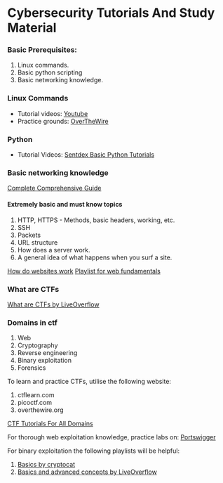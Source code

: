 # Cybersecurity Tutorials And Study Material


### Basic Prerequisites:
1. Linux commands.
2. Basic python scripting
3. Basic networking knowledge.



### Linux Commands
* Tutorial videos: [Youtube](https://www.youtube.com/watch?v=gd7BXuUQ91w)
* Practice grounds: [OverTheWire](https://overthewire.org/wargames/bandit/)

### Python
* Tutorial Videos: [Sentdex Basic Python Tutorials](https://www.youtube.com/watch?v=eXBD2bB9-RA&list=PLQVvvaa0QuDeAams7fkdcwOGBpGdHpXln)

### Basic networking knowledge
[Complete Comprehensive Guide](https://www.youtube.com/watch?v=qiQR5rTSshw&t=1s&pp=ygUQYmFzaWMgbmV0d29ya2luZw%3D%3D)

#### Extremely basic and must know topics
1. HTTP, HTTPS - Methods, basic headers, working, etc.
2. SSH
3. Packets
4. URL structure
5. How does a server work.
6. A general idea of what happens when you surf a site.

[How do websites work](https://www.youtube.com/watch?v=hJHvdBlSxug)
[Playlist for web fundamentals](https://www.youtube.com/watch?v=eesqK59rhGA&list=PLSyLGd0D0b4RNjrUtbGAG1ejmEv1ZF5Ma)

### What are CTFs
[What are CTFs by LiveOverflow](https://www.youtube.com/watch?v=8ev9ZX9J45A)

### Domains in ctf
1. Web
2. Cryptography
3. Reverse engineering
4. Binary exploitation
5. Forensics

To learn and practice CTFs, utilise the following website:

1. ctflearn.com
2. picoctf.com
3. overthewire.org

[CTF Tutorials For All Domains](https://www.youtube.com/watch?v=-PvKBido90I&list=PLmpHrYT9y1Lyjbpq6LPtKC8RUnSyaf0Te)

For thorough web exploitation knowledge, practice labs on:
[Portswigger](https://portswigger.net/web-security/learning-paths)

For binary exploitation the following playlists will be helpful:
1. [Basics by cryptocat](https://www.youtube.com/watch?v=wa3sMSdLyHw&list=PLHUKi1UlEgOIc07Rfk2Jgb5fZbxDPec94)
2. [Basics and advanced concepts by LiveOverflow](https://www.youtube.com/watch?v=iyAyN3GFM7A&list=PLhixgUqwRTjxglIswKp9mpkfPNfHkzyeN)


